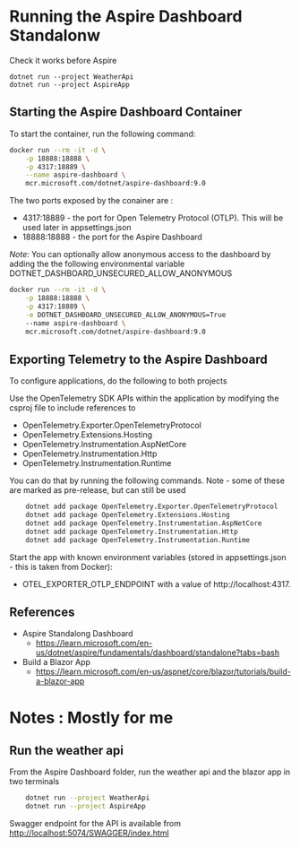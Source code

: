 # Running the Aspire Dashboard Standalonw

Check it works before Aspire

    dotnet run --project WeatherApi
    dotnet run --project AspireApp


## Starting the Aspire Dashboard Container

To start the container, run the following command: 

```bash
docker run --rm -it -d \
    -p 18888:18888 \
    -p 4317:18889 \
    --name aspire-dashboard \
    mcr.microsoft.com/dotnet/aspire-dashboard:9.0
```

The two ports exposed by the conainer are :
- 4317:18889 - the port for Open Telemetry Protocol (OTLP). This will be used later in appsettings.json
- 18888:18888 - the port for the Aspire Dashboard

*Note:* You can optionally allow anonymous access to the dashboard by adding the the following environmental variable DOTNET_DASHBOARD_UNSECURED_ALLOW_ANONYMOUS

```bash
docker run --rm -it -d \
    -p 18888:18888 \
    -p 4317:18889 \
    -e DOTNET_DASHBOARD_UNSECURED_ALLOW_ANONYMOUS=True
    --name aspire-dashboard \
    mcr.microsoft.com/dotnet/aspire-dashboard:9.0
```


## Exporting Telemetry to the Aspire Dashboard

To configure applications, do the following to both projects

Use the OpenTelemetry SDK APIs within the application by modifying the csproj file to include references to

- OpenTelemetry.Exporter.OpenTelemetryProtocol
- OpenTelemetry.Extensions.Hosting
- OpenTelemetry.Instrumentation.AspNetCore
- OpenTelemetry.Instrumentation.Http
- OpenTelemetry.Instrumentation.Runtime

You can do that by running the following commands. Note - some of these are marked as pre-release, but can still be used

```bash
    dotnet add package OpenTelemetry.Exporter.OpenTelemetryProtocol
    dotnet add package OpenTelemetry.Extensions.Hosting
    dotnet add package OpenTelemetry.Instrumentation.AspNetCore
    dotnet add package OpenTelemetry.Instrumentation.Http
    dotnet add package OpenTelemetry.Instrumentation.Runtime
```


Start the app with known environment variables (stored in appsettings.json - this is taken from Docker):

 - OTEL_EXPORTER_OTLP_ENDPOINT with a value of http://localhost:4317.

## References

 - Aspire Standalong Dashboard
    - https://learn.microsoft.com/en-us/dotnet/aspire/fundamentals/dashboard/standalone?tabs=bash
 - Build a Blazor App
    - https://learn.microsoft.com/en-us/aspnet/core/blazor/tutorials/build-a-blazor-app


# Notes : Mostly for me

## Run the weather api

From the Aspire Dashboard folder, run the weather api and the blazor app in two terminals

```bash
    dotnet run --project WeatherApi
    dotnet run --project AspireApp
```

Swagger endpoint for the API is available from [http://localhost:5074/SWAGGER/index.html](http://localhost:5074/SWAGGER/index.html)
